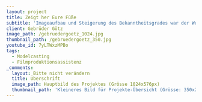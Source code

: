 ```yaml
---
layout: project
title: Zeigt her Eure Füße
subtitle: 'Imageaufbau und Steigerung des Bekanntheitsgrades war der Wunsch, den es zu erfüllen galt. `Schöne Schuhe für die ganze Familie` war die Basis. Ergänzt wurde es durch die Botschaft `Die richtigen Schuhe für jede Aktivität`. Schnell zeigte sich, dass diese Botschaften am Besten über Bilder vermittelt werden, bewegte Bilder. Also wurde eine Idee entwickelt, das Storyboard geschrieben, Locations und Models ausgesucht und ein Werbespot gedreht. Ausgestrahlt wurde dieser über 4 Monate auf privaten Sendern. Das Ergebnis: eine Steigerung der Page Impressions und ein starker Abverkaufs-Zuwachs, der Gebrüder Götz noch erfolgreicher macht.'
client: Gebrüder Götz
image_path: /gebruedergoetz_1024.jpg
thumbnail_path: /gebruedergoetz_350.jpg
youtube_id: 7yLTWxzMPBo
tags:
  - Modelcasting
  - Filmproduktionsassistenz
_comments:
  layout: Bitte nicht verändern
  title: Überschrift
  image_path: Hauptbild des Projektes (Grösse 1024x576px)
  thumbnail_path: 'Kleineres Bild für Projekte-Übersicht (Grösse: 350x250px)'
---
```



